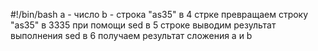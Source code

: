 #!/bin/bash
a - число
b - строка "as35"
в 4 стрке превращаем строку "as35" в 3335 при помощи sed
в 5 строке выводим результат выполнения sed
в 6 получаем результат сложения а и b
